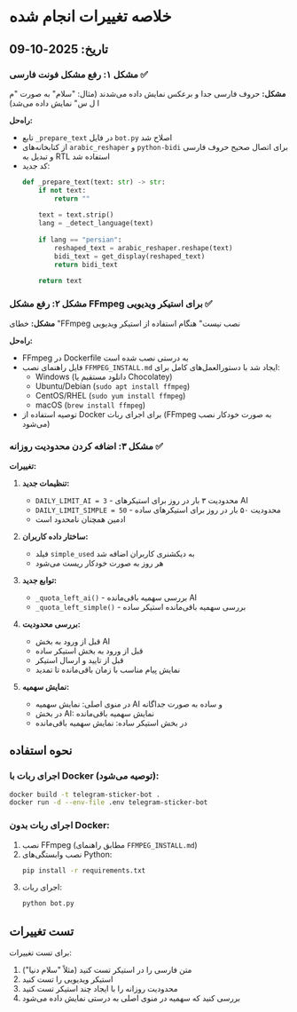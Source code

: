 # خلاصه تغییرات انجام شده

## تاریخ: 2025-10-09

### مشکل ۱: رفع مشکل فونت فارسی ✅

**مشکل:** حروف فارسی جدا و برعکس نمایش داده می‌شدند (مثال: "سلام" به صورت "م ا ل س" نمایش داده می‌شد)

**راه‌حل:**
- تابع `_prepare_text` در فایل `bot.py` اصلاح شد
- از کتابخانه‌های `arabic_reshaper` و `python-bidi` برای اتصال صحیح حروف فارسی و تبدیل به RTL استفاده شد
- کد جدید:
  ```python
  def _prepare_text(text: str) -> str:
      if not text:
          return ""
      
      text = text.strip()
      lang = _detect_language(text)
      
      if lang == "persian":
          reshaped_text = arabic_reshaper.reshape(text)
          bidi_text = get_display(reshaped_text)
          return bidi_text
      
      return text
  ```

### مشکل ۲: رفع مشکل FFmpeg برای استیکر ویدیویی ✅

**مشکل:** خطای "FFmpeg نصب نیست" هنگام استفاده از استیکر ویدیویی

**راه‌حل:**
- FFmpeg در Dockerfile به درستی نصب شده است
- فایل راهنمای نصب `FFMPEG_INSTALL.md` ایجاد شد با دستورالعمل‌های کامل برای:
  - Windows (دانلود مستقیم یا Chocolatey)
  - Ubuntu/Debian (`sudo apt install ffmpeg`)
  - CentOS/RHEL (`sudo yum install ffmpeg`)
  - macOS (`brew install ffmpeg`)
- توصیه استفاده از Docker برای اجرای ربات (FFmpeg به صورت خودکار نصب می‌شود)

### مشکل ۳: اضافه کردن محدودیت روزانه ✅

**تغییرات:**

1. **تنظیمات جدید:**
   - `DAILY_LIMIT_AI = 3` - محدودیت ۳ بار در روز برای استیکرهای AI
   - `DAILY_LIMIT_SIMPLE = 50` - محدودیت ۵۰ بار در روز برای استیکرهای ساده
   - ادمین همچنان نامحدود است

2. **ساختار داده کاربران:**
   - فیلد `simple_used` به دیکشنری کاربران اضافه شد
   - هر روز به صورت خودکار ریست می‌شود

3. **توابع جدید:**
   - `_quota_left_ai()` - بررسی سهمیه باقی‌مانده AI
   - `_quota_left_simple()` - بررسی سهمیه باقی‌مانده استیکر ساده

4. **بررسی محدودیت:**
   - قبل از ورود به بخش AI
   - قبل از ورود به بخش استیکر ساده
   - قبل از تایید و ارسال استیکر
   - نمایش پیام مناسب با زمان باقی‌مانده تا تمدید

5. **نمایش سهمیه:**
   - در منوی اصلی: نمایش سهمیه AI و ساده به صورت جداگانه
   - در بخش AI: نمایش سهمیه باقی‌مانده
   - در بخش استیکر ساده: نمایش سهمیه باقی‌مانده

## نحوه استفاده

### اجرای ربات با Docker (توصیه می‌شود):
```bash
docker build -t telegram-sticker-bot .
docker run -d --env-file .env telegram-sticker-bot
```

### اجرای ربات بدون Docker:
1. نصب FFmpeg (مطابق راهنمای `FFMPEG_INSTALL.md`)
2. نصب وابستگی‌های Python:
   ```bash
   pip install -r requirements.txt
   ```
3. اجرای ربات:
   ```bash
   python bot.py
   ```

## تست تغییرات

برای تست تغییرات:
1. متن فارسی را در استیکر تست کنید (مثلاً "سلام دنیا")
2. استیکر ویدیویی را تست کنید
3. محدودیت روزانه را با ایجاد چند استیکر تست کنید
4. بررسی کنید که سهمیه در منوی اصلی به درستی نمایش داده می‌شود
